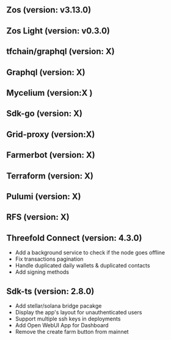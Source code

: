 ## Zos (version: v3.13.0)
## Zos Light (version: v0.3.0)

## tfchain/graphql (version: X)


## Graphql (version: X)


## Mycelium (version:X )


## Sdk-go (version: X)


## Grid-proxy (version:X)


## Farmerbot (version: X)


## Terraform (version: X)


## Pulumi (version: X)


## RFS (version: X)



## Threefold Connect (version: 4.3.0)

- Add a background service to check if the node goes offline
- Fix transactions pagination
- Handle duplicated daily wallets & duplicated contacts
- Add signing methods

## Sdk-ts (version: 2.8.0)

- Add stellar/solana bridge pacakge
- Display the app's layout for unauthenticated users
- Support multiple ssh keys in deployments
- Add Open WebUI App for Dashboard
- Remove the create farm button from mainnet
